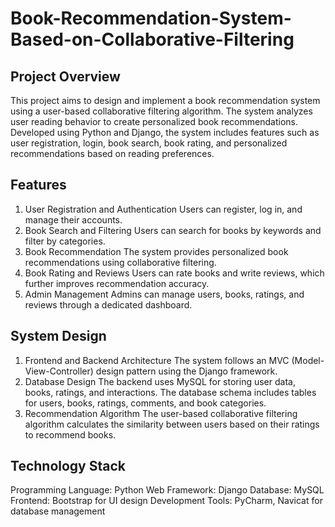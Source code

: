 # Book-Recommendation-System-Based-on-Collaborative-Filtering

Project Overview
-------------------
This project aims to design and implement a book recommendation system using a user-based collaborative filtering algorithm. The system analyzes user reading behavior to create personalized book recommendations. Developed using Python and Django, the system includes features such as user registration, login, book search, book rating, and personalized recommendations based on reading preferences.

Features
----------------------------
1. User Registration and Authentication
Users can register, log in, and manage their accounts.
2. Book Search and Filtering
Users can search for books by keywords and filter by categories.
3. Book Recommendation
The system provides personalized book recommendations using collaborative filtering.
4. Book Rating and Reviews
Users can rate books and write reviews, which further improves recommendation accuracy.
5. Admin Management
Admins can manage users, books, ratings, and reviews through a dedicated dashboard.

System Design
--------------------------
1. Frontend and Backend Architecture
The system follows an MVC (Model-View-Controller) design pattern using the Django framework.
2. Database Design
The backend uses MySQL for storing user data, books, ratings, and interactions.
The database schema includes tables for users, books, ratings, comments, and book categories.
3. Recommendation Algorithm
The user-based collaborative filtering algorithm calculates the similarity between users based on their ratings to recommend books.

Technology Stack
--------------------------
Programming Language: Python
Web Framework: Django
Database: MySQL
Frontend: Bootstrap for UI design
Development Tools: PyCharm, Navicat for database management
